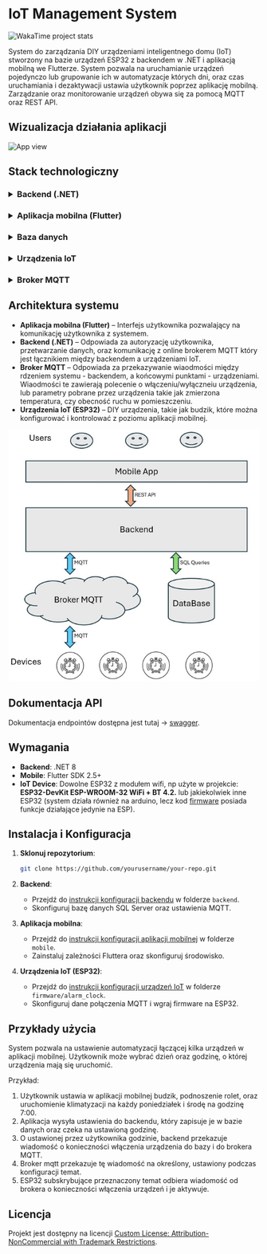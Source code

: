# IoT Management System

![WakaTime project stats](https://wakatime.com/badge/user/dbbc3989-d939-47fa-9843-84740830b781/project/6e34a6d9-e075-4a79-b29c-f6b525d7adab.svg?style=default)

<!--
![WakaTime project stats](https://wakatime.com/badge/user/dbbc3989-d939-47fa-9843-84740830b781/project/6e34a6d9-e075-4a79-b29c-f6b525d7adab.svg?style=plastic)

![WakaTime project stats](https://wakatime.com/badge/user/dbbc3989-d939-47fa-9843-84740830b781/project/6e34a6d9-e075-4a79-b29c-f6b525d7adab.svg?style=flat)

![WakaTime project stats](https://wakatime.com/badge/user/dbbc3989-d939-47fa-9843-84740830b781/project/6e34a6d9-e075-4a79-b29c-f6b525d7adab.svg?style=flat-square)

![WakaTime project stats](https://wakatime.com/badge/user/dbbc3989-d939-47fa-9843-84740830b781/project/6e34a6d9-e075-4a79-b29c-f6b525d7adab.svg?style=for-the-badge)

![WakaTime project stats](https://wakatime.com/badge/user/dbbc3989-d939-47fa-9843-84740830b781/project/6e34a6d9-e075-4a79-b29c-f6b525d7adab.svg?style=social) -->

System do zarządzania DIY urządzeniami inteligentnego domu (IoT) stworzony na bazie urządzeń ESP32 z backendem w .NET i aplikacją mobilną we Flutterze. System pozwala na uruchamianie urządzeń pojedynczo lub grupowanie ich w automatyzacje których dni, oraz czas uruchamiania i dezaktywacji ustawia użytkownik poprzez aplikację mobilną. Zarządzanie oraz monitorowanie urządzeń obywa się za pomocą MQTT oraz REST API.

## Wizualizacja działania aplikacji

<img src="./docs/wizualizacja.gif" alt="App view" height="800">

## Stack technologiczny

<!-- Stack technologiczny -->
<h3>
<details>
  <summary>Backend (.NET)</summary>
  <ul>
    <li><small><a href="https://dotnet.microsoft.com/en-us/download/dotnet/8.0">.NET</a> 8</small></li>
    <li><small><a href="https://learn.microsoft.com/en-us/ef/core/">Entity Framework Core:</a> 8.0.6</small></li>
    <li><small><a href="https://automapper.org/">AutoMapper:</a> 13.0.1</small></li>
    <li><small><a href="https://docs.fluentvalidation.net/en/latest/">FluentValidation:</a> 11.3.0</small></li>
    <li><small><a href="https://jwt.io/">JWT Bearer:</a> 8.0.6</small></li>
    <li><small><a href="https://nlog-project.org/">NLog:</a> 5.3.14</small></li>
    <li><small><a href="https://github.com/dotnet/MQTTnet/wiki">MQTTnet:</a> 4.3.7</small></li>
  </ul>
</details>
<h3>

<h3>
<details>
  <summary>Aplikacja mobilna (Flutter)</summary>
  <ul>
    <li><small><a href="https://docs.flutter.dev/">Flutter SDK:</a> 2.5.3</small></li>
    <li><small><a href="https://dart.dev/guides/">Dart:</a> 3.4.3</small></li>
  </ul>
</details> 
</h3>

<h3>
<details>
  <summary>Baza danych</summary>
  <ul>
    <li><small>SQL Server: <a href="https://www.microsoft.com/en-us/sql-server/">SQL Server 2019</a></small></li>
    <li><small>DBMS: <a href="https://learn.microsoft.com/en-us/sql/ssms/">SQL Server Management Studio 20</a></small></li>
    <li><small>ORM: <a href="https://learn.microsoft.com/en-us/ef/core/">Entity Framework Core</a></small></li>
  </ul>
</details>
</h3>

<h3>
<details>
  <summary>Urządzenia IoT</summary>
  <ul>
    <li><small>Język programowania: <a href="https://learn.microsoft.com/pl-pl/cpp/cpp/">C++</a></small></li>
    <li><small>Mikrokontroler: <a href="https://botland.com.pl/moduly-wifi-i-bt-esp32/8893-esp32-wifi-bt-42-platforma-z-modulem-esp-wroom-32-zgodny-z-esp32-devkit-5904422337438.html">ESP32-DevKit ESP-WROOM-32 WiFi+BT 4.2</a></small></li>
    <li><small>IDE: <a href="https://github.com/espressif/arduino-esp32">Arduino Core for ESP32:</a> 1.0.6</small></li>
    <li>
        <small>
            Libraries:
            <ul>
                <li>PubSubClient 2.8</li>
                <li>WiFiClientSecure</li>
                <li>WiFi.h</li>
            </ul>
      </small>
    </li>
  </ul>
</details>
</h3>

<h3>
<details>
  <summary>Broker MQTT</summary>
  <ul>
    <li><small>Broker Online: <a href="http://HiveMQ.com">HiveMQ.com</a></small></li>
</details>
</h3>

## Architektura systemu

- **Aplikacja mobilna (Flutter)** – Interfejs użytkownika pozwalający na komunikację użytkownika z systemem.
- **Backend (.NET)** – Odpowiada za autoryzację użytkownika, przetwarzanie danych, oraz komunikację z online brokerem MQTT który jest łącznikiem między backendem a urządzeniami IoT.
- **Broker MQTT** – Odpowiada za przekazywanie wiaodmości między rdzeniem systemu - backendem, a końcowymi punktami - urządzeniami. Wiaodmości te zawierają polecenie o włączeniu/wyłączneiu urządzenia, lub parametry pobrane przez urządzenia takie jak zmierzona temperatura, czy obecność ruchu w pomieszczeniu.
- **Urządzenia IoT (ESP32)** – DIY urządzenia, takie jak budzik, które można konfigurować i kontrolować z poziomu aplikacji mobilnej.

![Architecture Diagram](docs/diagram.jpg)

## Dokumentacja API

Dokumentacja endpointów dostępna jest tutaj -> [swagger](https://WojciechCholewinski.github.io/IoT-Management-System/).

## Wymagania

- **Backend**: .NET 8
- **Mobile**: Flutter SDK 2.5+
- **IoT Device**: Dowolne ESP32 z modułem wifi, np użyte w projekcie: **ESP32-DevKit ESP-WROOM-32 WiFi + BT 4.2.** lub jakiekolwiek inne ESP32 (system działa również na arduino, lecz kod [firmware](./firmware) posiada funkcje działające jedynie na ESP).

## Instalacja i Konfiguracja

1. **Sklonuj repozytorium**:
   ```bash
   git clone https://github.com/yourusername/your-repo.git
   ```
2. **Backend**:

   - Przejdź do [instrukcji konfiguracji backendu](./backend/README.md) w folderze `backend`.
   - Skonfiguruj bazę danych SQL Server oraz ustawienia MQTT.

3. **Aplikacja mobilna**:

   - Przejdź do [instrukcji konfiguracji aplikacji mobilnej](./mobile/README.md) w folderze `mobile`.
   - Zainstaluj zależności Fluttera oraz skonfiguruj środowisko.

4. **Urządzenia IoT (ESP32)**:
   - Przejdź do [instrukcji konfiguracji urządzeń IoT](./firmware/alarm_clock/readme.md) w folderze `firmware/alarm_clock`.
   - Skonfiguruj dane połączenia MQTT i wgraj firmware na ESP32.

## Przykłady użycia

System pozwala na ustawienie automatyzacji łączącej kilka urządzeń w aplikacji mobilnej.
Użytkownik może wybrać dzień oraz godzinę, o której urządzenia mają się uruchomić.

Przykład:

1. Użytkownik ustawia w aplikacji mobilnej budzik, podnoszenie rolet, oraz uruchomienie klimatyzacji na każdy poniedziałek i środę na godzinę 7:00.
2. Aplikacja wysyła ustawienia do backendu, który zapisuje je w bazie danych oraz czeka na ustawioną godzinę.
3. O ustawionej przez użytkownika godzinie, backend przekazuje wiadomość o konieczności włączenia urządzenia do bazy i do brokera MQTT.
4. Broker mqtt przekazuje tę wiadomość na określony, ustawiony podczas konfiguracji temat.
5. ESP32 subskrybujące przeznaczony temat odbiera wiadomość od brokera o konieczności włączenia urządzeń i je aktywuje.

## Licencja

Projekt jest dostępny na licencji [Custom License: Attribution-NonCommercial with Trademark Restrictions](./LICENSE.md).
